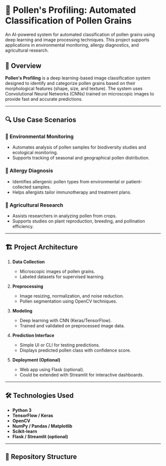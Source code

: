 # 🌾 Pollen's Profiling: Automated Classification of Pollen Grains

An AI-powered system for automated classification of pollen grains using deep learning and image processing techniques. This project supports applications in environmental monitoring, allergy diagnostics, and agricultural research.

## 🧠 Overview

**Pollen's Profiling** is a deep learning-based image classification system designed to identify and categorize pollen grains based on their morphological features (shape, size, and texture). The system uses Convolutional Neural Networks (CNNs) trained on microscopic images to provide fast and accurate predictions.

---

## 🔍 Use Case Scenarios

### 🌿 Environmental Monitoring
- Automates analysis of pollen samples for biodiversity studies and ecological monitoring.
- Supports tracking of seasonal and geographical pollen distribution.

### 🤧 Allergy Diagnosis
- Identifies allergenic pollen types from environmental or patient-collected samples.
- Helps allergists tailor immunotherapy and treatment plans.

### 🌾 Agricultural Research
- Assists researchers in analyzing pollen from crops.
- Supports studies on plant reproduction, breeding, and pollination efficiency.

---

## 🏗️ Project Architecture

1. **Data Collection**
   - Microscopic images of pollen grains.
   - Labeled datasets for supervised learning.

2. **Preprocessing**
   - Image resizing, normalization, and noise reduction.
   - Pollen segmentation using OpenCV techniques.

3. **Modeling**
   - Deep learning with CNN (Keras/TensorFlow).
   - Trained and validated on preprocessed image data.

4. **Prediction Interface**
   - Simple UI or CLI for testing predictions.
   - Displays predicted pollen class with confidence score.

5. **Deployment (Optional)**
   - Web app using Flask (optional).
   - Could be extended with Streamlit for interactive dashboards.

---

## 🛠️ Technologies Used

- **Python 3**
- **TensorFlow / Keras**
- **OpenCV**
- **NumPy / Pandas / Matplotlib**
- **Scikit-learn**
- **Flask / Streamlit (optional)**

---

## 📁 Repository Structure

